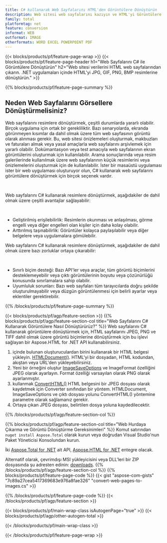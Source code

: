 ```yaml
---
title: C# kullanarak Web Sayfalarını HTML'den Görüntülere Dönüştürün
description: Web sitesi web sayfalarını kazıyın ve HTML'yi Görüntülere aktarın. Web sitesi verilerini JPEG, PNG, GIF, BMP vb. biçimlere kazımak için .NET uygulamaları geliştirin. 
family: total
platformtag: net
feature: conversion
informat: WEB
outformat: IMAGE
otherformats: WORD EXCEL POWERPOINT PDF
---
```

{{< blocks/products/pf/feature-page-wrap >}}
{{< blocks/products/pf/feature-page-header h1="Web Sayfalarını C# ile Görüntülere Dönüştürün" h2="Web sitesi verilerini HTML web sayfalarından çıkarın. .NET uygulamaları içinde HTML'yi JPG, GIF, PNG, BMP resimlerine dönüştürün." >}}

{{% blocks/products/pf/feature-page-summary %}}

<h2 class="heading-border">Neden Web Sayfalarını Görsellere Dönüştürmelisiniz?</h2>
<p>Web sayfalarını resimlere dönüştürmek, çeşitli durumlarda yararlı olabilir. Birçok uygulama için ortak bir gerekliliktir. Bazı senaryolarda, ekranda görünmeyen kısımlar da dahil olmak üzere tüm web sayfasının görüntü olarak alınması gerekir. Bu, web sitesi önizlemeleri oluşturmak, makbuzları ve faturaları almak veya yasal amaçlarla web sayfalarını arşivlemek için yararlı olabilir. Dokümantasyon veya test amacıyla web sayfalarının ekran görüntülerini oluşturmak için kullanılabilir. Arama sonuçlarında veya resim galerilerinde kullanılmak üzere web sayfalarının küçük resimlerini veya önizlemelerini oluşturmak için de kullanılabilir. İster bir masaüstü uygulaması ister bir web uygulaması oluşturuyor olun, C# kullanarak web sayfalarını görüntülere dönüştürmek için birçok seçenek vardır.</p><br />

<p>Web sayfalarını C# kullanarak resimlere dönüştürmek, aşağıdakiler de dahil olmak üzere çeşitli avantajlar sağlayabilir:</p><br />
<ul>
<li>Geliştirilmiş erişilebilirlik: Resimlerin okunması ve anlaşılması, görme engelli veya diğer engelleri olan kişiler için daha kolay olabilir.</li>
<li>Arttırılmış taşınabilirlik: Görüntüler kolayca paylaşılabilir veya diğer belgelere veya uygulamalara gömülebilir.</li>
</ul>
<p>Web sayfalarını C# kullanarak resimlere dönüştürmek, aşağıdakiler de dahil olmak üzere bazı zorluklar ortaya çıkarabilir:</p><br />
<ul>
<li>Sınırlı biçim desteği: Bazı API'ler veya araçlar, tüm görüntü biçimlerini desteklemeyebilir veya çıktı görüntülerinin boyutu veya çözünürlüğü konusunda sınırlamalara sahip olabilir.</li>
<li>Uyumluluk sorunları: Bazı web sayfaları tüm tarayıcılarda doğru şekilde oluşturulmayabilir veya düzgün görüntülenmesi için belirli ayarlar veya eklentiler gerektirebilir.</li>
</ul>
{{% /blocks/products/pf/feature-page-summary  %}}

{{< blocks/products/pf/agp/feature-section >}}
{{% blocks/products/pf/agp/feature-section-col title="Web Sayfalarını C# Kullanarak Görüntülere Nasıl Dönüştürürüz?" %}}
Web sayfalarını C# kullanarak görüntülere dönüştürmek için, HTML sayfalarını JPEG, PNG ve TIFF dahil olmak üzere görüntü biçimlerine dönüştürmek için bu işlevi sağlayan bir Aspose.HTML for .NET API kullanabilirsiniz.</p>

1. içinde bulunan oluşturuculardan birini kullanarak bir HTML belgesi yükleyin. [HTMLDocument()](https://reference.aspose.com/html/net/aspose.html/htmldocument/). HTML'yi bir dosyadan, HTML kodundan, akıştan veya URL'den yükleyebilirsiniz.
2. Yeni bir örneğini oluştur [ImageSaveOptions](https://reference.aspose.com/html/net/aspose.html.saving/imagesaveoptions/) ve ImageFormat özelliğini JPEG olarak ayarlayın. Format özelliği varsayılan olarak PNG olarak ayarlanmıştır.
3. kullanmak [ConvertHTML()](https://reference.aspose.com/html/net/aspose.html.converters/converter/converthtml/) HTML belgesini bir JPEG dosyası olarak kaydetmek için Converter sınıfından bir yöntem. HTMLDocument, ImageSaveOptions ve çıktı dosyası yolunu ConvertHTML() yöntemine parametre olarak sağlamanız gerekir.
4. Ortaya çıkan JPEG dosyası, belirtilen dosya yoluna kaydedilecektir.
 
{{% /blocks/products/pf/agp/feature-section-col %}}

{{% blocks/products/pf/agp/feature-section-col title="Web Hurdaya Çıkarma ve Görüntü Dönüştürme Gereksinimleri" %}}
Komut satırından ```nuget install Aspose.Total``` olarak kurun veya doğrudan Visual Studio'nun Paket Yöneticisi Konsolundan kurun.

İki [Aspose.Total for .NET](https://products.aspose.com/total/net/) alt API, [Aspose.HTML for .NET](https://products.aspose.com/html/net/) entegre olacak.

Alternatif olarak, çevrimdışı MSI yükleyicisini veya DLL'leri bir ZIP dosyasında şu adresten edinin: [downloads](https://releases.aspose.com/total/net).
{{% /blocks/products/pf/agp/feature-section-col %}}
{{% blocks/products/pf/feature-page-code %}}
{{< gist "aspose-com-gists" "7c89a27cea5417369683e976a8fae326" "convert-web-pages-to-images.cs" >}}

{{% /blocks/products/pf/feature-page-code %}}
{{< /blocks/products/pf/agp/feature-section >}}

{{< blocks/products/pf/main-wrap-class isAutogenPage="true" >}}
{{< blocks/products/pf/agp/other-autogen-total >}}

{{< /blocks/products/pf/main-wrap-class >}}

{{< /blocks/products/pf/feature-page-wrap >}}
